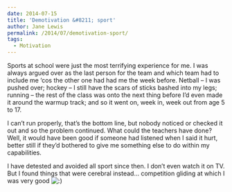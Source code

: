 ```yaml
---
date: 2014-07-15
title: 'Demotivation &#8211; sport'
author: Jane Lewis
permalink: /2014/07/demotivation-sport/
tags:
  - Motivation
---
```

Sports at school were just the most terrifying experience for me. I was always argued over as the last person for the team and which team had to include me &#8216;cos the other one had had me the week before. Netball &#8211; I was pushed over; hockey &#8211; I still have the scars of sticks bashed into my legs; running &#8211; the rest of the class was onto the next thing before I&#8217;d even made it around the warmup track; and so it went on, week in, week out from age 5 to 17.

I can&#8217;t run properly, that&#8217;s the bottom line, but nobody noticed or checked it out and so the problem continued. What could the teachers have done? Well, it would have been good if someone had listened when I said it hurt, better still if they&#8217;d bothered to give me something else to do within my capabilities.

I have detested and avoided all sport since then. I don&#8217;t even watch it on TV. But I found things that were cerebral instead&#8230; competition gliding at which I was very good <img src="http://localhost:8080/wp-includes/images/smilies/icon_smile.gif" alt=":)" class="wp-smiley" />

